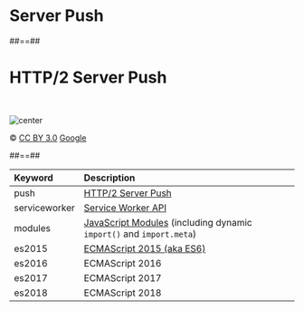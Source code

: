 <!-- .slide: class="transition bg-blue" -->

# Server Push

##==##

# HTTP/2 Server Push

<br>

![center](./assets/images/PRPL/push01.svg)

© [CC BY 3.0](https://creativecommons.org/licenses/by/3.0/) [Google](https://developers.google.com/web/fundamentals/performance/http2/)

<!-- .element: class="copyright" -->

##==##

| Keyword       | Description                                                                                                                  |
| :------------ | :--------------------------------------------------------------------------------------------------------------------------- |
| push          | [HTTP/2 Server Push](https://developers.google.com/web/fundamentals/performance/http2/#server-push)                          |
| serviceworker | [Service Worker API](https://developers.google.com/web/fundamentals/getting-started/primers/service-workers)                 |
| modules       | [JavaScript Modules](https://www.chromestatus.com/feature/5365692190687232) (including dynamic `import()` and `import.meta`) |
| es2015        | [ECMAScript 2015 (aka ES6)](https://developers.google.com/web/shows/ttt/series-2/es2015)                                     |
| es2016        | ECMAScript 2016                                                                                                              |
| es2017        | ECMAScript 2017                                                                                                              |
| es2018        | ECMAScript 2018                                                                                                              |
